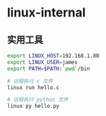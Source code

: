 # linux-internal

## 实用工具

```bash
export LINUX_HOST=192.168.1.80
export LINUX_USER=james
export PATH=$PATH:`pwd`/bin

# 远程执行 c 文件
linux run hello.c

# 远程执行 python 文件
linux py hello.py
```
